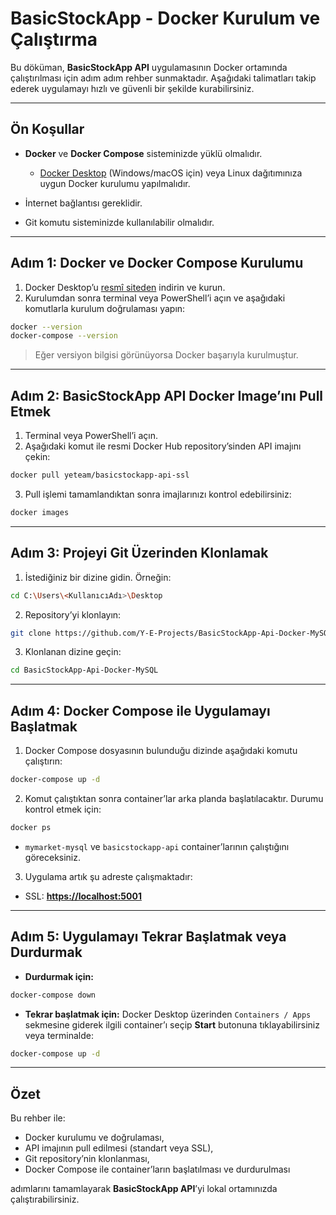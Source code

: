 # BasicStockApp - Docker Kurulum ve Çalıştırma

Bu döküman, **BasicStockApp API** uygulamasının Docker ortamında çalıştırılması için adım adım rehber sunmaktadır. Aşağıdaki talimatları takip ederek uygulamayı hızlı ve güvenli bir şekilde kurabilirsiniz.

---

## Ön Koşullar

* **Docker** ve **Docker Compose** sisteminizde yüklü olmalıdır.

  * [Docker Desktop](https://www.docker.com/products/docker-desktop/) (Windows/macOS için) veya Linux dağıtımınıza uygun Docker kurulumu yapılmalıdır.
* İnternet bağlantısı gereklidir.
* Git komutu sisteminizde kullanılabilir olmalıdır.

---

## Adım 1: Docker ve Docker Compose Kurulumu

1. Docker Desktop’u [resmî siteden](https://www.docker.com/products/docker-desktop/) indirin ve kurun.
2. Kurulumdan sonra terminal veya PowerShell’i açın ve aşağıdaki komutlarla kurulum doğrulaması yapın:

```bash
docker --version
docker-compose --version
```

> Eğer versiyon bilgisi görünüyorsa Docker başarıyla kurulmuştur.

---

## Adım 2: BasicStockApp API Docker Image’ını Pull Etmek

1. Terminal veya PowerShell’i açın.
2. Aşağıdaki komut ile resmi Docker Hub repository’sinden API imajını çekin:

```bash
docker pull yeteam/basicstockapp-api-ssl
```

3. Pull işlemi tamamlandıktan sonra imajlarınızı kontrol edebilirsiniz:

```bash
docker images
```

---

## Adım 3: Projeyi Git Üzerinden Klonlamak

1. İstediğiniz bir dizine gidin. Örneğin:

```bash
cd C:\Users\<KullanıcıAdı>\Desktop
```

2. Repository’yi klonlayın:

```bash
git clone https://github.com/Y-E-Projects/BasicStockApp-Api-Docker-MySQL.git
```

3. Klonlanan dizine geçin:

```bash
cd BasicStockApp-Api-Docker-MySQL
```

---

## Adım 4: Docker Compose ile Uygulamayı Başlatmak

1. Docker Compose dosyasının bulunduğu dizinde aşağıdaki komutu çalıştırın:

```bash
docker-compose up -d
```

2. Komut çalıştıktan sonra container’lar arka planda başlatılacaktır. Durumu kontrol etmek için:

```bash
docker ps
```

* `mymarket-mysql` ve `basicstockapp-api` container’larının çalıştığını göreceksiniz.

3. Uygulama artık şu adreste çalışmaktadır:

* SSL: [**https://localhost:5001**](https://localhost:5001)

---

## Adım 5: Uygulamayı Tekrar Başlatmak veya Durdurmak

* **Durdurmak için:**

```bash
docker-compose down
```

* **Tekrar başlatmak için:**
  Docker Desktop üzerinden `Containers / Apps` sekmesine giderek ilgili container’ı seçip **Start** butonuna tıklayabilirsiniz veya terminalde:

```bash
docker-compose up -d
```

---

## Özet

Bu rehber ile:

* Docker kurulumu ve doğrulaması,
* API imajının pull edilmesi (standart veya SSL),
* Git repository’nin klonlanması,
* Docker Compose ile container’ların başlatılması ve durdurulması

adımlarını tamamlayarak **BasicStockApp API**’yi lokal ortamınızda çalıştırabilirsiniz.
